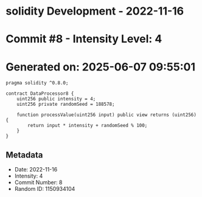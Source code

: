 ﻿# solidity Development - 2022-11-16
# Commit #8 - Intensity Level: 4
# Generated on: 2025-06-07 09:55:01
```solidity
pragma solidity ^0.8.0;

contract DataProcessor8 {
    uint256 public intensity = 4;
    uint256 private randomSeed = 188578;

    function processValue(uint256 input) public view returns (uint256) {
        return input * intensity + randomSeed % 100;
    }
}
```
## Metadata
- Date: 2022-11-16
- Intensity: 4
- Commit Number: 8
- Random ID: 1150934104

